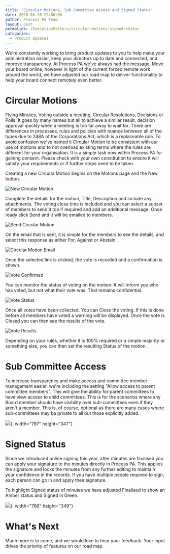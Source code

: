 ```yaml
---
title: 'Circular Motions, Sub Committee Access and Signed Status'
date: 2020-08-20 22:00:00
author: Process PA Team
layout: post
permalink: /ExecutiveMatters/circular-motions-signed-status
categories:
  - Product Updates
---
```


We're constantly working to bring product updates to you to help make your administration easier, keep your directors up to date and connected, and improve transparency. At Process PA we've always had the message, Move your board online, however in light of the current forced remote work around the world, we have adjusted our road map to deliver functionality to help your board connect remotely even better.

# Circular Motions

Flying Minutes, Voting outside a meeting, Circular Resolutions, Decisions or Polls. It goes by many names but all to achieve a similar result, decision approval quickly when a meeting is too far away to wait for. There are differences in processes, rules and policies with nuance between all of the types due to 248A of the Corporations Act, which is a replaceable rule. To avoid confusion we've named it Circular Motion to be consistent with our use of motions and to not overload existing terms where the rules are different for your organisation. It is a simple task now within Process PA for gaining consent. Please check with your own constitution to ensure it will satisfy your requirements or if further steps need to be taken.

Creating a new Circular Motion begins on the Motions page and the New button.

![New Circular Motion](/content/posts/2020-08-21-circular-motion-select-new.png "New Circular Motion")

Complete the details for the motion, Title, Description and include any attachments. The voting close time is included and you can select a subset of members to send it too if required and add an additional message. Once ready click Send and it will be emailed to members.

![Send Circular Motion](/content/posts/2020-08-21-circular-motion-new-send.png "Send Circular Motion")

On the email that is sent, it is simple for the members to see the details, and select this response as either For, Against or Abstain.

![Circular Motion Email](/content/posts/2020-08-21-circular-motion-email-outlook.png "New Circular Email")

Once the selected link is clicked, the vote is recorded and a confirmation is shown.

![Vote Confirmed](/content/posts/2020-08-21-circular-motion-voted.png "Vote Confirmed")

You can monitor the status of voting on the motion. It will inform you who has voted, but not what their vote was. That remains confidential.

![Vote Status](/content/posts/2020-08-21-circular-motion-vote-status.png "Vote Status")

Once all votes have been collected. You can Close the voting. If this is done before all members have voted a warning will be displayed. Once the vote is Closed you can then see the results of the vote.

![Vote Results](/content/posts/2020-08-21-circular-motion-vote-results.png "Vote Results")

Depending on your rules, whether it is 100% required or a simple majority or something else, you can then set the resulting Status of the motion.

# Sub Committee Access

To increase transparency and make access and committee member management easier, we're including the setting "Allow access to parent committee members". This will give the ability for parent committees to have view access to child committees. This is for the scenarios where any Board member should have visibility over sub-committees even if they aren't a member. This is, of course, optional as there are many cases where sub-committees may be private to all but those explicitly added.

![](/uploads/sub-committee-access.png){: width="797" height="347"}

# Signed Status

Since we introduced online signing this year, after minutes are finalised you can apply your signature to the minutes directly in Process PA. This applies the signature and locks the minutes from any further editing to maintain your confidence in the records. If you have multiple people required to sign, each person can go in and apply their signature.

To highlight Signed status of minutes we have adjusted Finalised to show an Amber status and Signed in Green.

![](/uploads/signed-status.png){: width="766" height="349"}

# What's Next

Much more is to come, and we would love to hear your feedback. Your input drives the priority of features on our road map.
